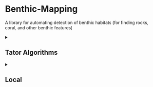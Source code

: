 # Benthic-Mapping

A library for automating detection of benthic habitats (for finding rocks, coral, and other benthic features)

<details>
<summary><h2>Tator Algorithms</h2></summary>

For production deployment in Tator

### Installation

```bash
# cmd

conda create --name bm python==3.10 -y
conda activate bm

pip install uv

uv pip install -r requirements.txt

conda install cuda-nvcc -c nvidia/label/cuda-11.8.0 -y
conda install cudatoolkit=11.8 -c nvidia/label/cuda-11.8.0 -y

# Example for torch 2.0.0 and torchvision 0.15.1 w/ CUDA 11.8
uv pip install torch==2.0.0+cu118 torchvision==0.15.1+cu118 --extra-index-url https://download.pytorch.org/whl/cu118
```

</details>

<details>
<summary><h2>Local</h2></summary>

For local testing and debugging algorithms before deployment in Tator.

The `app.py` is a python script with a `gradio` interface that will allow you to test the functionality of the Great 
Lakes Rock Detector, and the MDBC Coral Automatic Recognition and Locator (CARL) model.

### Installation

```bash
# cmd

conda create --name bm python==3.10 -y
conda activate bm

pip install uv

uv pip install -e .

conda install cuda-nvcc -c nvidia/label/cuda-11.8.0 -y
conda install cudatoolkit=11.8 -c nvidia/label/cuda-11.8.0 -y

# Example for torch 2.0.0 and torchvision 0.15.1 w/ CUDA 11.8
uv pip install torch==2.0.0+cu118 torchvision==0.15.1+cu118 --extra-index-url https://download.pytorch.org/whl/cu118
```

You'll be presented with a local URL that you can paste into your browser to access the app.

### Parameters

- `Token`: [TATOR API Token](https://www.tator.io/docs/developer-guide/getting-started/get-an-api-token); This is required for authentication.
- `Remember Token`: Check this box to save your token for future use; Stored as user variable on local machine.
- `Project ID`: Enter the ID of the Tator project you're working on; defaults to `155`.
- `Frame Ranges`: Use commas to separate ranges, dashes for inclusive ranges, and single numbers for individual frames: 25-30, 45, 50
- `Media ID`: Enter the ID of the media file you want to process.
- `Confidence Threshold`: Set the confidence threshold for object detection; Higher values mean stricter detection.
- `IoU Threshold`: Set the Intersection over Union threshold for object detection; Higher values mean less overlap allowed between detections.
- `SAHI Mode`: Use SAHI to tile the image, make predictions on each, and then merge the results.
- `Model Type`: Select the architecture of the model corresponding to the model weights; either YOLO or RTDETR
- `Model Weights`: Upload the file containing the trained model weights.
- `Output`: The results and any messages from the algorithm will be displayed here.

### Model Weights

Download the latest version of the weights (.pt) for each of the algorithms before running the app. The weights can be
found after launching the app; please download and upload the weights to the app before running the algorithm.

</details>
